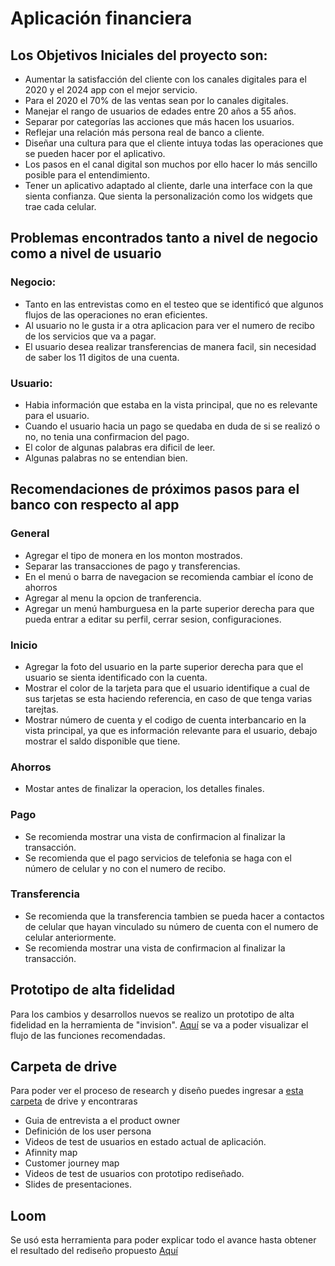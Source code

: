 # Aplicación financiera

## Los Objetivos Iniciales del proyecto son:

- Aumentar la satisfacción del cliente con los canales digitales para el 2020 y el 2024 app con el mejor servicio.
- Para el 2020 el 70% de las ventas sean por lo canales digitales.
- Manejar el rango de usuarios de edades entre 20 años a 55 años.
- Separar por categorías las acciones que más hacen los usuarios.
- Reflejar una relación más persona real de banco a cliente.
- Diseñar una cultura para que el cliente intuya todas las operaciones que se pueden hacer por el aplicativo.
- Los pasos en el canal digital son muchos por ello hacer lo más sencillo posible para el entendimiento.
- Tener un aplicativo adaptado al cliente, darle una interface con la que sienta confianza. Que sienta la personalización como los widgets que trae cada celular.
 
## Problemas encontrados tanto a nivel de negocio como a nivel de usuario
### Negocio:

- Tanto en las entrevistas como en el testeo que se identificó que algunos flujos de las operaciones no eran eficientes. 
- Al usuario no le gusta ir a otra aplicacion para ver el numero de recibo de los servicios que va a pagar.
- El usuario desea realizar transferencias de manera facil, sin necesidad de saber los 11 digitos de una cuenta.

### Usuario:

- Habia información que estaba en la vista principal, que no es relevante para el usuario.
- Cuando el usuario hacia un pago se quedaba en duda de si se realizó o no, no tenia una confirmacion del pago.
- El color de algunas palabras era dificil de leer.
- Algunas palabras no se entendian bien.

## Recomendaciones de próximos pasos para el banco con respecto al app

### General
- Agregar el tipo de monera en los monton mostrados.
- Separar las transacciones de pago y transferencias.
- En el menú o barra de navegacion se recomienda cambiar el ícono de ahorros
- Agregar al menu la opcion de tranferencia.
- Agregar un menú hamburguesa en la parte superior derecha para que pueda entrar a editar su perfil, cerrar sesion, configuraciones.
 
### Inicio

- Agregar la foto del usuario en la parte superior derecha para que el usuario se sienta identificado con la cuenta.
- Mostrar el color de la tarjeta para que el usuario identifique a cual de sus tarjetas se esta haciendo referencia, en caso de que tenga varias tarejtas.
- Mostrar número de cuenta y el codigo de cuenta interbancario en la vista principal, ya que es información relevante para el usuario, debajo mostrar el saldo disponible que tiene.

### Ahorros

- Mostar antes de finalizar la operacion, los detalles finales.


### Pago

- Se recomienda mostrar una vista de confirmacion al finalizar la transacción.
- Se recomienda que el pago servicios de telefonia se haga con el número de celular y no con el numero de recibo.

### Transferencia

- Se recomienda que la transferencia tambien se pueda hacer a contactos de celular que hayan vinculado su número de cuenta con el numero de celular anteriormente.
- Se recomienda mostrar una vista de confirmacion al finalizar la transacción.

## Prototipo de alta fidelidad

Para los cambios y desarrollos nuevos se realizo un prototipo de alta fidelidad en la herramienta de "invision".
[Aquí](https://dahlia.invisionapp.com/public/share/ERWTRVGA4) se va a poder visualizar el flujo de las funciones recomendadas.

## Carpeta de drive

Para poder ver el proceso de research y diseño puedes ingresar a [esta carpeta](https://drive.google.com/drive/folders/101WzvSmeVsqzmFZGnYo23UDAnjxfpqua?usp=sharing) de drive y encontraras
- Guia de entrevista a el product owner
- Definición de los user persona
- Videos de test de usuarios en estado actual de aplicación.
- Afinnity map 
- Customer journey map
- Videos de test de usuarios con prototipo rediseñado.
- Slides de presentaciones.

## Loom

Se usó esta herramienta para poder explicar todo el avance hasta obtener el resultado del rediseño propuesto [Aquí](https://www.loom.com/share/e61724464c0c4fe39065fd68eeecf35b)
